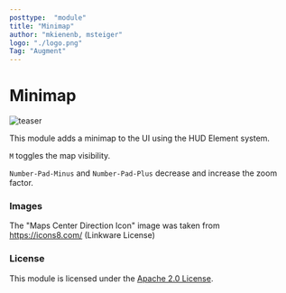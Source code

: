 ```yaml
---
posttype:  "module"  
title: "Minimap"
author: "mkienenb, msteiger"
logo: "./logo.png"
Tag: "Augment"
---
```

# Minimap
![teaser](images/2015-09-13_screenshot.jpg "A screenshot of the Minimap of a Perlin World")

This module adds a minimap to the UI using the HUD Element system.

`M` toggles the map visibility.

`Number-Pad-Minus` and `Number-Pad-Plus` decrease and increase the zoom factor.

### Images

The "Maps Center Direction Icon" image was taken from https://icons8.com/ (Linkware License)

### License

This module is licensed under the [Apache 2.0 License](http://www.apache.org/licenses/LICENSE-2.0.html). 
